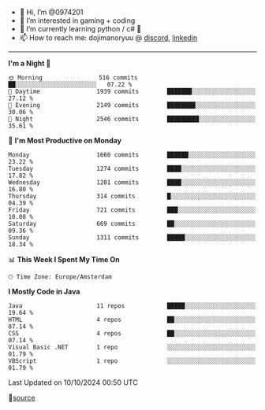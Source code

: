 - 👋 Hi, I’m @0974201
- 👀 I’m interested in gaming + coding
- 🌱 I’m currently learning python / c# 🐍
- 📫 How to reach me: dojimanoryuu @ [discord](https://discord.com "please let me know that you found me on github"), [linkedin](https://www.linkedin.com/in/sonprakiki/)  

<!---
0974201/0974201 is a ✨ special ✨ repository because its `README.md` (this file) appears on your GitHub profile.
You can click the Preview link to take a look at your changes.
--->

----
<!--START_SECTION:waka-->
**I'm a Night 🦉** 

```text
🌞 Morning                516 commits         ██░░░░░░░░░░░░░░░░░░░░░░░   07.22 % 
🌆 Daytime                1939 commits        ███████░░░░░░░░░░░░░░░░░░   27.12 % 
🌃 Evening                2149 commits        ████████░░░░░░░░░░░░░░░░░   30.06 % 
🌙 Night                  2546 commits        █████████░░░░░░░░░░░░░░░░   35.61 % 
```
📅 **I'm Most Productive on Monday** 

```text
Monday                   1660 commits        ██████░░░░░░░░░░░░░░░░░░░   23.22 % 
Tuesday                  1274 commits        ████░░░░░░░░░░░░░░░░░░░░░   17.82 % 
Wednesday                1201 commits        ████░░░░░░░░░░░░░░░░░░░░░   16.80 % 
Thursday                 314 commits         █░░░░░░░░░░░░░░░░░░░░░░░░   04.39 % 
Friday                   721 commits         ███░░░░░░░░░░░░░░░░░░░░░░   10.08 % 
Saturday                 669 commits         ██░░░░░░░░░░░░░░░░░░░░░░░   09.36 % 
Sunday                   1311 commits        █████░░░░░░░░░░░░░░░░░░░░   18.34 % 
```


📊 **This Week I Spent My Time On** 

```text
🕑︎ Time Zone: Europe/Amsterdam
```

**I Mostly Code in Java** 

```text
Java                     11 repos            █████░░░░░░░░░░░░░░░░░░░░   19.64 % 
HTML                     4 repos             ██░░░░░░░░░░░░░░░░░░░░░░░   07.14 % 
CSS                      4 repos             ██░░░░░░░░░░░░░░░░░░░░░░░   07.14 % 
Visual Basic .NET        1 repo              ░░░░░░░░░░░░░░░░░░░░░░░░░   01.79 % 
VBScript                 1 repo              ░░░░░░░░░░░░░░░░░░░░░░░░░   01.79 % 
```




 Last Updated on 10/10/2024 00:50 UTC
<!--END_SECTION:waka-->
🔗[source](https://github.com/anmol098/waka-readme-stats/)
